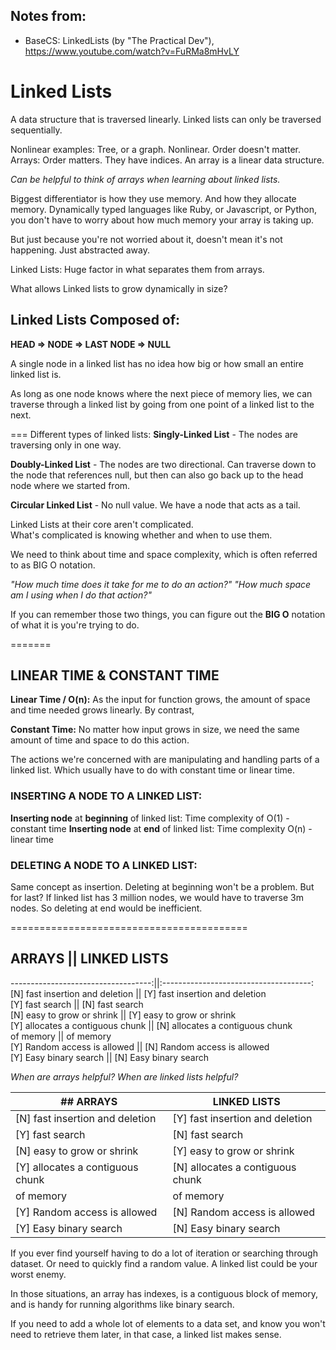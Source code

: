 ## Notes from:
- BaseCS: LinkedLists (by "The Practical Dev"), https://www.youtube.com/watch?v=FuRMa8mHvLY

# Linked Lists
A data structure that is traversed linearly.
Linked lists can only be traversed sequentially.

Nonlinear examples: Tree, or a graph.  Nonlinear.  Order doesn't matter.
Arrays: Order matters.  They have indices.  An array is a linear data structure.

*Can be helpful to think of arrays when learning about linked lists.*

Biggest differentiator is how they use memory.  And how they allocate memory.
Dynamically typed languages like Ruby, or Javascript, or Python, you don't have to 
worry about how much memory your array is taking up.

But just because you're not worried about it, doesn't mean it's not happening.  Just abstracted away.

Linked Lists: Huge factor in what separates them from arrays.

What allows Linked lists to grow dynamically in size?

## Linked Lists Composed of:
**HEAD => NODE => LAST NODE => NULL**

A single node in a linked list has no idea how big or how small an entire linked list is.

As long as one node knows where the next piece of memory lies, we can traverse
through a linked list by going from one point of a linked list to the next.

===
Different types of linked lists:
**Singly-Linked List** - The nodes are traversing only in one way.

**Doubly-Linked List** - The nodes are two directional.  Can traverse down to the node 
that references null, but then can also go back up to the head node where we started from.

**Circular Linked List** - No null value.  We have a node that acts as a tail.  

Linked Lists at their core aren't complicated.  
What's complicated is knowing whether and when to use them.

We need to think about time and space complexity, which is often referred to as BIG O notation.

*"How much time does it take for me to do an action?"*
*"How much space am I using when I do that action?"*

If you can remember those two things, you can figure out the **BIG O** notation of what it is 
you're trying to do.

=======
## LINEAR TIME & CONSTANT TIME

**Linear Time / O(n):** As the input for function grows, the amount of space and time needed grows linearly.
By contrast, 

**Constant Time:** No matter how input grows in size, we need the same amount of time and space to do this action.

The actions we're concerned with are manipulating and handling parts of a linked list.  Which usually have to
do with constant time or linear time.

### INSERTING A NODE TO A LINKED LIST:
**Inserting node** at **beginning** of linked list: Time complexity of O(1) - constant time
**Inserting node** at **end** of linked list: Time complexity O(n) - linear time

### DELETING A NODE TO A LINKED LIST:
Same concept as insertion.  Deleting at beginning won't be a problem.
But for last?  If linked list has 3 million nodes, we would have to traverse 3m nodes.
So deleting at end would be inefficient.


=========================================
## ARRAYS 				            ||		LINKED LISTS
-----------------------------------:||:-------------------------------------:
[N] fast insertion and deletion     || [Y] fast insertion and deletion  <br>
[Y] fast search			            || [N] fast search                  <br>
[N] easy to grow or shrink	        || [Y] easy to grow or shrink       <br>
[Y] allocates a contiguous chunk    || [N] allocates a contiguous chunk	<br>
of memory			                || of memory                        <br>
[Y] Random access is allowed	    || [N] Random access is allowed     <br>
[Y] Easy binary search		        || [N] Easy binary search           <br>

*When are arrays helpful?*	             *When are linked lists helpful?*   <br>

|## ARRAYS    	                    | LINKED LISTS  	                |
|---	                            |---	                            |
|[N] fast insertion and deletion   	|[Y] fast insertion and deletion   	|
|[Y] fast search	   	            |[N] fast search    	            |
|[N] easy to grow or shrink   	    |[Y] easy to grow or shrink    	    |
|[Y] allocates a contiguous chunk   |[N] allocates a contiguous chunk   |
|of memory   	                    |of memory   	                    |
|[Y] Random access is allowed   	|[N] Random access is allowed   	|
|[Y] Easy binary search	   	        |[N] Easy binary search   	        |

If you ever find yourself having to do a lot of iteration or searching through dataset.
Or need to quickly find a random value. A linked list could be your worst enemy.

In those situations, an array has indexes, is a contiguous block of memory, 
and is handy for running algorithms like binary search.

If you need to add a whole lot of elements to a data set, and know you won't need 
to retrieve them later, in that case, a linked list makes sense.

